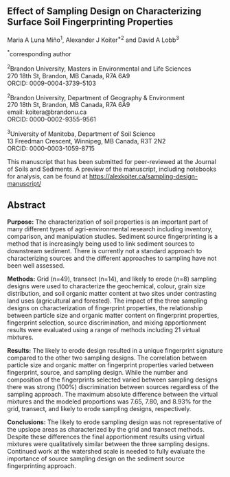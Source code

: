 ## Effect of Sampling Design on Characterizing Surface Soil Fingerprinting Properties

Maria A Luna Miño<sup>1</sup>, Alexander J Koiter<sup>*2</sup> and David A Lobb<sup>3</sup>

<sup>*</sup>corresponding author

<sup>2</sup>Brandon University, Masters in Environmental and Life Sciences\
270 18th St, Brandon, MB Canada, R7A 6A9\
ORCID: 0009-0004-3739-5103

<sup>2</sup>Brandon University, Department of Geography & Environment\
270 18th St, Brandon, MB Canada, R7A 6A9\
email: koitera\@brandonu.ca\
ORCID: 0000-0002-9355-9561

<sup>3</sup>University of Manitoba, Department of Soil Science\
13 Freedman Crescent, Winnipeg, MB Canada, R3T 2N2\
ORCID: 0000-0003-1059-8715



This manuscript that has been submitted for peer-reviewed at the Journal of Soils and Sediments.
A preview of the manuscript, including notebooks for analysis, can be found at <https://alexkoiter.ca/sampling-design-manuscript/>

## Abstract
**Purpose:** The characterization of soil properties is an important part of many different types of agri-environmental research including inventory, comparison, and manipulation studies. Sediment source fingerprinting is a method that is increasingly being used to link sediment sources to downstream sediment. There is currently not a standard approach to characterizing sources and the different approaches to sampling have not been well assessed. 

**Methods:** Grid (n=49), transect (n=14), and likely to erode (n=8) sampling designs were used to characterize the geochemical, colour, grain size distribution, and soil organic matter content at two sites under contrasting land uses (agricultural and forested). The impact of the three sampling designs on characterization of fingerprint properties, the relationship between particle size and organic matter content on fingerprint properties, fingerprint selection, source discrimination, and mixing apportionment results were evaluated using a range of methods including 21 virtual mixtures. 

**Results:** The likely to erode design resulted in a unique fingerprint signature compared to the other two sampling designs. The correlation between particle size and organic matter on fingerprint properties varied between fingerprint, source, and sampling design. While the number and composition of the fingerprints selected varied between sampling designs there was strong (100%) discrimination between sources regardless of the sampling approach. The maximum absolute difference between the virtual mixtures and the modeled proportions was 7.65, 7.80, and 8.93% for the grid, transect, and likely to erode sampling designs, respectively. 

**Conclusions:** The likely to erode sampling design was not representative of the upslope areas as characterized by the grid and transect methods. Despite these differences the final apportionment results using virtual mixtures were qualitatively similar between the three sampling designs. Continued work at the watershed scale is needed to fully evaluate the importance of source sampling design on the sediment source fingerprinting approach.